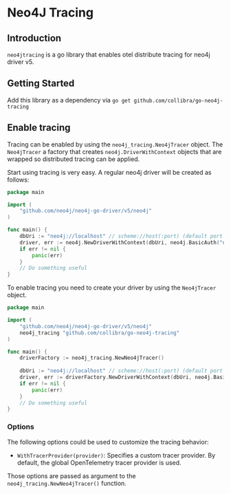# Neo4J Tracing

[//]: # (![Version]&#40;https://img.shields.io/github/v/tag/raito-io/neo4j-tracing?sort=semver&label=version&color=651FFF&#41;)

[//]: # ([![Build]&#40;https://img.shields.io/github/actions/workflow/status/raito-io/go-dynamo-utils/build.yml?branch=main&#41;]&#40;https://github.com/raito-io/go-dynamo-utils/actions/workflows/build.yml&#41;)

[//]: # ([![Contribute]&#40;https://img.shields.io/badge/Contribute-🙌-green.svg&#41;]&#40;/CONTRIBUTING.md&#41;)

[//]: # ([![Go version]&#40;https://img.shields.io/github/go-mod/go-version/raito-io/neo4j-tracing?color=7fd5ea&#41;]&#40;https://golang.org/&#41;)

[//]: # ([![Software License]&#40;https://img.shields.io/badge/license-Apache%202-brightgreen.svg?label=license&#41;]&#40;/LICENSE&#41;)

[//]: # ([![Go Reference]&#40;https://pkg.go.dev/badge/github.com/raito-io/neo4j-tracing.svg&#41;]&#40;https://pkg.go.dev/github.com/raito-io/neo4j-tracing&#41;)

## Introduction
`neo4jtracing` is a go library that enables otel distribute tracing for neo4j driver v5. 

## Getting Started
Add this library as a dependency via `go get github.com/collibra/go-neo4j-tracing`

## Enable tracing
Tracing can be enabled by using the `neo4j_tracing.Neo4jTracer` object. 
The `Neo4jTracer` a factory that creates `neo4j.DriverWithContext` objects that are wrapped so distributed tracing can be applied.

Start using tracing is very easy. A regular neo4j driver will be created as follows:
```go
package main

import (
	"github.com/neo4j/neo4j-go-driver/v5/neo4j"
)

func main() {
    dbUri := "neo4j://localhost" // scheme://host(:port) (default port is 7687)
    driver, err := neo4j.NewDriverWithContext(dbUri, neo4j.BasicAuth("neo4j", "letmein!", ""))
    if err != nil {
        panic(err)
    }
    // Do something useful
}
```

To enable tracing you need to create your driver by using the `Neo4jTracer` object.
```go
package main

import (
    "github.com/neo4j/neo4j-go-driver/v5/neo4j"
    neo4j_tracing "github.com/collibra/go-neo4j-tracing"
)

func main() {
    driverFactory := neo4j_tracing.NewNeo4jTracer()
	
    dbUri := "neo4j://localhost" // scheme://host(:port) (default port is 7687)
    driver, err := driverFactory.NewDriverWithContext(dbUri, neo4j.BasicAuth("neo4j", "letmein!", ""))
    if err != nil {
        panic(err)
    }
    // Do something useful
}
```

### Options
The following options could be used to customize the tracing behavior:
- `WithTracerProvider(provider)`: Specifies a custom tracer provider. By default, the global OpenTelemetry tracer provider is used.

Those options are passed as argument to the `neo4j_tracing.NewNeo4jTracer()` function.
